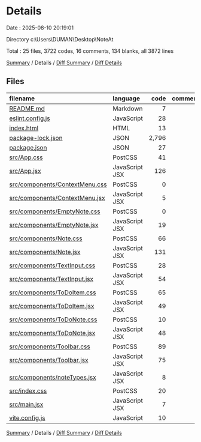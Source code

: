 # Details

Date : 2025-08-10 20:19:01

Directory c:\\Users\\DUMAN\\Desktop\\NoteAt

Total : 25 files,  3722 codes, 16 comments, 134 blanks, all 3872 lines

[Summary](results.md) / Details / [Diff Summary](diff.md) / [Diff Details](diff-details.md)

## Files
| filename | language | code | comment | blank | total |
| :--- | :--- | ---: | ---: | ---: | ---: |
| [README.md](/README.md) | Markdown | 7 | 0 | 6 | 13 |
| [eslint.config.js](/eslint.config.js) | JavaScript | 28 | 0 | 2 | 30 |
| [index.html](/index.html) | HTML | 13 | 0 | 1 | 14 |
| [package-lock.json](/package-lock.json) | JSON | 2,796 | 0 | 1 | 2,797 |
| [package.json](/package.json) | JSON | 27 | 0 | 1 | 28 |
| [src/App.css](/src/App.css) | PostCSS | 41 | 0 | 5 | 46 |
| [src/App.jsx](/src/App.jsx) | JavaScript JSX | 126 | 5 | 12 | 143 |
| [src/components/ContextMenu.css](/src/components/ContextMenu.css) | PostCSS | 0 | 0 | 1 | 1 |
| [src/components/ContextMenu.jsx](/src/components/ContextMenu.jsx) | JavaScript JSX | 5 | 0 | 3 | 8 |
| [src/components/EmptyNote.css](/src/components/EmptyNote.css) | PostCSS | 0 | 0 | 1 | 1 |
| [src/components/EmptyNote.jsx](/src/components/EmptyNote.jsx) | JavaScript JSX | 19 | 0 | 5 | 24 |
| [src/components/Note.css](/src/components/Note.css) | PostCSS | 66 | 2 | 6 | 74 |
| [src/components/Note.jsx](/src/components/Note.jsx) | JavaScript JSX | 131 | 4 | 31 | 166 |
| [src/components/TextInput.css](/src/components/TextInput.css) | PostCSS | 28 | 0 | 4 | 32 |
| [src/components/TextInput.jsx](/src/components/TextInput.jsx) | JavaScript JSX | 54 | 1 | 6 | 61 |
| [src/components/ToDoItem.css](/src/components/ToDoItem.css) | PostCSS | 65 | 0 | 9 | 74 |
| [src/components/ToDoItem.jsx](/src/components/ToDoItem.jsx) | JavaScript JSX | 49 | 1 | 3 | 53 |
| [src/components/ToDoNote.css](/src/components/ToDoNote.css) | PostCSS | 10 | 0 | 1 | 11 |
| [src/components/ToDoNote.jsx](/src/components/ToDoNote.jsx) | JavaScript JSX | 48 | 0 | 8 | 56 |
| [src/components/Toolbar.css](/src/components/Toolbar.css) | PostCSS | 89 | 0 | 13 | 102 |
| [src/components/Toolbar.jsx](/src/components/Toolbar.jsx) | JavaScript JSX | 75 | 0 | 6 | 81 |
| [src/components/noteTypes.jsx](/src/components/noteTypes.jsx) | JavaScript JSX | 8 | 0 | 3 | 11 |
| [src/index.css](/src/index.css) | PostCSS | 20 | 0 | 2 | 22 |
| [src/main.jsx](/src/main.jsx) | JavaScript JSX | 7 | 2 | 2 | 11 |
| [vite.config.js](/vite.config.js) | JavaScript | 10 | 1 | 2 | 13 |

[Summary](results.md) / Details / [Diff Summary](diff.md) / [Diff Details](diff-details.md)